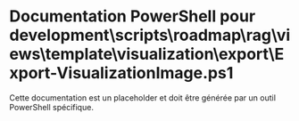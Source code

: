 # Documentation PowerShell pour development\scripts\roadmap\rag\views\template\visualization\export\Export-VisualizationImage.ps1

Cette documentation est un placeholder et doit être générée par un outil PowerShell spécifique.
